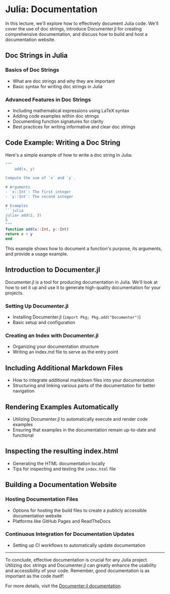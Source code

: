 # Julia: Documentation

In this lecture, we'll explore how to effectively document Julia code. We'll cover the use of doc strings, introduce Documenter.jl for creating comprehensive documentation, and discuss how to build and host a documentation website.

## Doc Strings in Julia

### Basics of Doc Strings

- What are doc strings and why they are important
- Basic syntax for writing doc strings in Julia

### Advanced Features in Doc Strings

- Including mathematical expressions using LaTeX syntax
- Adding code examples within doc strings
- Documenting function signatures for clarity
- Best practices for writing informative and clear doc strings

## Code Example: Writing a Doc String

Here's a simple example of how to write a doc string in Julia:

```julia
"""
    add(x, y)

Compute the sum of `x` and `y`.

# Arguments
- `x::Int`: The first integer
- `y::Int`: The second integer

# Examples
```julia
julia> add(2, 3)
5
"""
function add(x::Int, y::Int)
return x + y
end
```


This example shows how to document a function's purpose, its arguments, and provide a usage example.

## Introduction to Documenter.jl

Documenter.jl is a tool for producing documentation in Julia. We'll look at how to set it up and use it to generate high-quality documentation for your projects.

### Setting Up Documenter.jl

- Installing Documenter.jl (`import Pkg; Pkg.add("Documenter")`)
- Basic setup and configuration

### Creating an Index with Documenter.jl

- Organizing your documentation structure
- Writing an index.md file to serve as the entry point

## Including Additional Markdown Files

- How to integrate additional markdown files into your documentation
- Structuring and linking various parts of the documentation for better navigation

## Rendering Examples Automatically

- Utilizing Documenter.jl to automatically execute and render code examples
- Ensuring that examples in the documentation remain up-to-date and functional

## Inspecting the resulting index.html

- Generating the HTML documentation locally
- Tips for inspecting and testing the `index.html` file

## Building a Documentation Website

### Hosting Documentation Files

- Options for hosting the build files to create a publicly accessible documentation website
- Platforms like GitHub Pages and ReadTheDocs

### Continuous Integration for Documentation Updates

- Setting up CI workflows to automatically update documentation

---

To conclude, effective documentation is crucial for any Julia project. Utilizing doc strings and Documenter.jl can greatly enhance the usability and accessibility of your code. Remember, good documentation is as important as the code itself!

For more details, visit the [Documenter.jl documentation](https://juliadocs.github.io/Documenter.jl/stable/).


